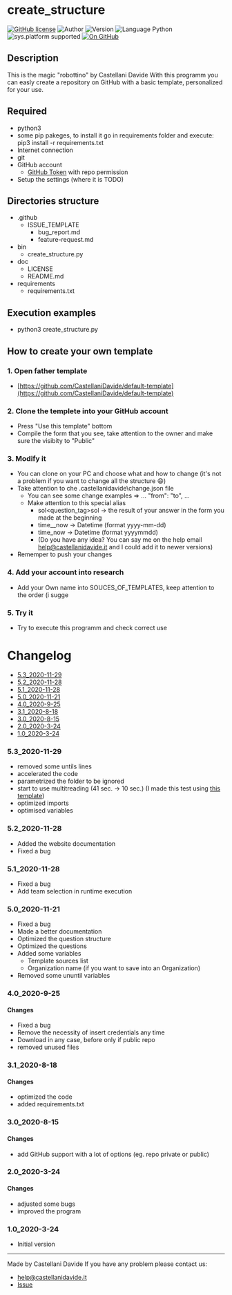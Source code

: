 # create_structure
[![GitHub license](https://img.shields.io/badge/licence-GNU-green?style=flat)](https://github.com/CastellaniDavide/cpp-create_structure/blob/master/LICENSE) ![Author](https://img.shields.io/badge/author-Castellani%20Davide-green?style=flat) ![Version](https://img.shields.io/badge/version-v5.3-blue?style=flat) ![Language Python](https://img.shields.io/badge/language-Python-yellowgreen?style=flat) ![sys.platform supported](https://img.shields.io/badge/OS%20platform%20supported-Linux,%20Windows%20&%20Mac%20OS-blue?style=flat) [![On GitHub](https://img.shields.io/badge/on%20GitHub-True-green?style=flat&logo=github)](https://github.com/CastellaniDavide/create_structure)

## Description
This is the magic "robottino" by Castellani Davide
With this programm you can easly create a repository on GitHub with a basic template, personalized for your use.

## Required
 - python3
 - some pip pakeges, to install it go in requirements folder and execute: pip3 install -r requirements.txt
 - Internet connection
 - git
 - GitHub account
	- [GitHub Token](https://github.com/settings/tokens) with repo permission
 - Setup the settings (where it is TODO)

## Directories structure
 - .github
   - ISSUE_TEMPLATE
     - bug_report.md
     - feature-request.md
 - bin
   - create_structure.py
 - doc
   - LICENSE
   - README.md
 - requirements
   - requirements.txt
   
## Execution examples
 - python3 create_structure.py

## How to create your own template
### 1. Open father template
 - [https://github.com/CastellaniDavide/default-template](https://github.com/CastellaniDavide/default-template)

### 2. Clone the templete into your GitHub account
 - Press "Use this template" bottom
 - Compile the form that you see, take attention to the owner and make sure the visibity to "Public"

### 3. Modify it
 - You can clone on your PC and choose what and how to change (it's not a problem if you want to change all the structure :smile:)
 - Take attention to che .castellanidavide\change.json file
   - You can see some change examples => ... "from": "to", ...
   - Make attention to this special alias
     - sol<question_tag>sol -> the result of your answer in the form you made at the beginning
     - time__now -> Datetime (format yyyy-mm-dd)
     - time_now -> Datetime (format yyyymmdd)
     - (Do you have any idea? You can say me on the help email help@castellanidavide.it and I could add it to newer versions)
 - Rememper to push your changes

### 4. Add your account into research
 - Add your Own name into SOUCES_OF_TEMPLATES, keep attention to the order (i sugge

### 5. Try it
 - Try to execute this programm and check correct use

# Changelog
 - [5.3_2020-11-29](#53_2020-11-29)
 - [5.2_2020-11-28](#52_2020-11-28)
 - [5.1_2020-11-28](#51_2020-11-28)
 - [5.0_2020-11-21](#50_2020-11-21)
 - [4.0_2020-9-25](#40_2020-9-25)	
 - [3.1_2020-8-18](#31_2020-8-18)	
 - [3.0_2020-8-15](#30_2020-8-15)								 
 - [2.0_2020-3-24](#20_2020-3-24)
 - [1.0_2020-3-24](#10_2020-3-24)

### 5.3_2020-11-29
   - removed some untils lines
   - accelerated the code
   - parametrized the folder to be ignored
   - start to use multitreading (41 sec. -> 10 sec.) (I made this test using [this template](https://github.com/CastellaniDavide/py-template))
   - optimized imports
   - optimised variables

### 5.2_2020-11-28
   - Added the website documentation
   - Fixed a bug

### 5.1_2020-11-28
   - Fixed a bug
   - Add team selection in runtime execution

### 5.0_2020-11-21
   - Fixed a bug
   - Made a better documentation
   - Optimized the question structure
   - Optimized the questions
   - Added some variables
     - Template sources list
     - Organization name (if you want to save into an Organization)
   - Removed some ununtil variables

### 4.0_2020-9-25
 #### Changes
   - Fixed a bug
   - Remove the necessity of insert credentials any time
   - Download in any case, before only if public repo
   - removed unused files

### 3.1_2020-8-18
 #### Changes
   - optimized the code
   - added requirements.txt 

### 3.0_2020-8-15
 #### Changes
   - add GitHub support with a lot of options (eg. repo private or public)
   
### 2.0_2020-3-24
 #### Changes
   - adjusted some bugs
   - improved the program

### 1.0_2020-3-24
 - Initial version

---
Made by Castellani Davide 
If you have any problem please contact us:
- help@castellanidavide.it
- [Issue](https://github.com/CastellaniDavide/create_structure/issues)